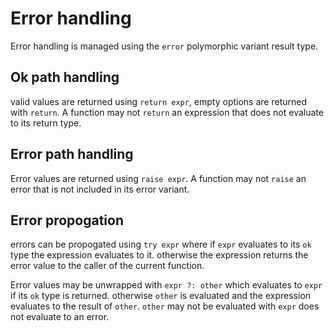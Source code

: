 # Error handling

Error handling is managed using the `error` polymorphic variant result type.

## Ok path handling

valid values are returned using `return expr`, empty options are returned with `return`.
A function may not `return` an expression that does not evaluate to its return type.

## Error path handling

Error values are returned using `raise expr`.
A function may not `raise` an error that is not included in its error variant.

## Error propogation

errors can be propogated using `try expr` where if `expr` evaluates to its `ok` type the expression evaluates to it. otherwise the expression returns the error value to the caller of the current function.

Error values may be unwrapped with `expr ?: other` which evaluates to `expr` if its `ok` type is returned. otherwise `other` is evaluated and the expression evaluates to the result of `other`. `other` may not be evaluated with `expr` does not evaluate to an error.
